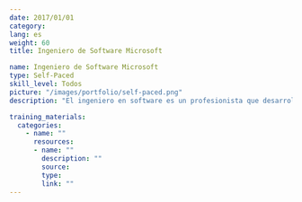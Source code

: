 ```yaml
---
date: 2017/01/01
category:
lang: es
weight: 60
title: Ingeniero de Software Microsoft

name: Ingeniero de Software Microsoft
type: Self-Paced
skill_level: Todos
picture: "/images/portfolio/self-paced.png"
description: "El ingeniero en software es un profesionista que desarrolla soluciones de software, mediante la aplicación de procesos, modelos y estándares de calidad de la industria del software."

training_materials:
  categories:
    - name: ""
      resources:
      - name: ""
        description: ""
        source:
        type:
        link: ""
---
```

